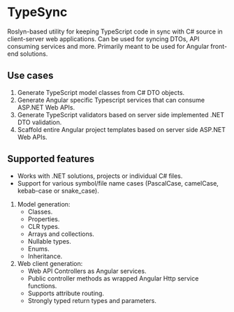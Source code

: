 # TypeSync
Roslyn-based utility for keeping TypeScript code in sync with C# source in client-server web applications. Can be used for syncing DTOs, API consuming services and more.
Primarily meant to be used for Angular front-end solutions.

## Use cases
1. Generate TypeScript model classes from C# DTO objects.
2. Generate Angular specific Typescript services that can consume ASP.NET Web APIs.
3. Generate TypeScript validators based on server side implemented .NET DTO validation.
4. Scaffold entire Angular project templates based on server side ASP.NET Web APIs.

## Supported features
* Works with .NET solutions, projects or individual C# files.
* Support for various symbol/file name cases (PascalCase, camelCase, kebab-case or snake_case).

1. Model generation:
	* Classes.
	* Properties.
	* CLR types.
	* Arrays and collections.
	* Nullable types.
	* Enums.
	* Inheritance.
2. Web client generation:
	* Web API Controllers as Angular services.
	* Public controller methods as wrapped Angular Http service functions.
	* Supports attribute routing.
	* Strongly typed return types and parameters.
